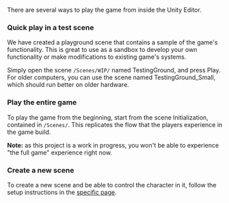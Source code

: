 There are several ways to play the game from inside the Unity Editor.

### Quick play in a test scene
We have created a playground scene that contains a sample of the game's functionality. This is great to use as a sandbox to develop your own functionality or make modifications to existing game's systems.

Simply open the scene `/Scenes/WIP/` named TestingGround, and press Play. For older computers, you can use the scene named TestingGround_Small, which should run better on older hardware.

### Play the entire game
To play the game from the beginning, start from the scene Initialization, contained in `/Scenes/`. This replicates the flow that the players experience in the game build.

**Note:** as this project is a work in progress, you won't be able to experience "the full game" experience right now.

### Create a new scene
To create a new scene and be able to control the character in it, follow the setup instructions in the [specific page](https://github.com/UnityTechnologies/open-project-1/wiki/Creating-a-new-playable-scene).